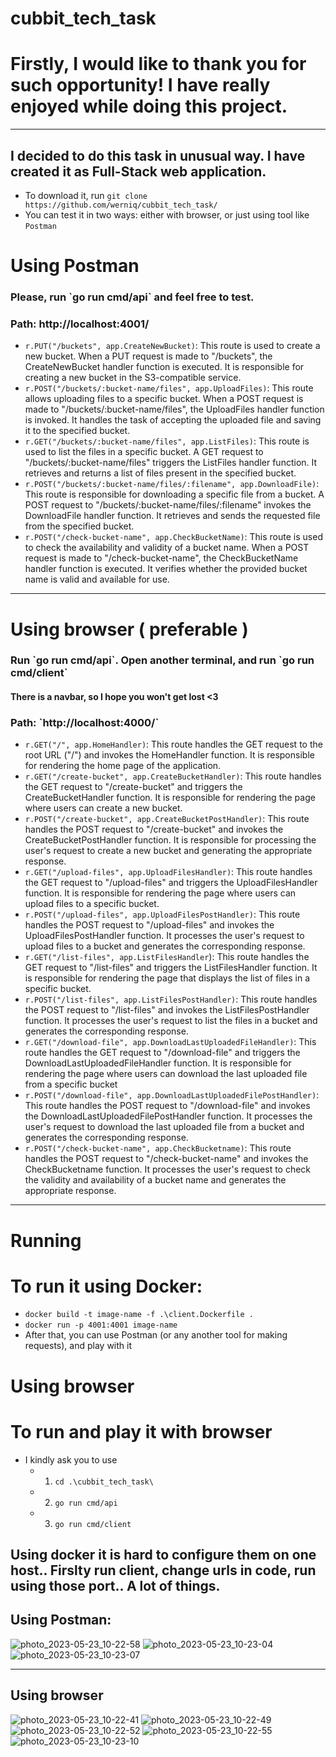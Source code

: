 # cubbit_tech_task
# Firstly, I would like to thank you for such opportunity! I have really enjoyed while doing this project.
<hr>

## I decided to do this task in unusual way. I have created it as Full-Stack web application.
 - To download it, run `git clone https://github.com/werniq/cubbit_tech_task/` </h2>
 - You can test it in two ways: either with browser, or just using tool like `Postman`

# Using Postman

<h3> Please, run <b>`go run cmd/api`</b> and feel free to test. </h3>
<h3> Path: <b>http://localhost:4001/</b> </h3>

- `r.PUT("/buckets", app.CreateNewBucket)`: This route is used to create a new bucket. When a PUT request is made to "/buckets", the CreateNewBucket handler function is executed. It is responsible for creating a new bucket in the S3-compatible service. 
- `r.POST("/buckets/:bucket-name/files", app.UploadFiles)`: This route allows uploading files to a specific bucket. When a POST request is made to "/buckets/:bucket-name/files", the UploadFiles handler function is invoked. It handles the task of accepting the uploaded file and saving it to the specified bucket.
- `r.GET("/buckets/:bucket-name/files", app.ListFiles)`: This route is used to list the files in a specific bucket. A GET request to "/buckets/:bucket-name/files" triggers the ListFiles handler function. It retrieves and returns a list of files present in the specified bucket.
- `r.POST("/buckets/:bucket-name/files/:filename", app.DownloadFile)`: This route is responsible for downloading a specific file from a bucket. A POST request to "/buckets/:bucket-name/files/:filename" invokes the DownloadFile handler function. It retrieves and sends the requested file from the specified bucket.
- `r.POST("/check-bucket-name", app.CheckBucketName)`: This route is used to check the availability and validity of a bucket name. When a POST request is made to "/check-bucket-name", the CheckBucketName handler function is executed. It verifies whether the provided bucket name is valid and available for use.

<hr> 

# Using browser ( preferable )
<h3> Run `go run cmd/api`. Open another terminal, and run `go run cmd/client`</h3>
<h4> There is a navbar, so I hope you won't get lost <3 </h4>
 <h3> Path: <b>`http://localhost:4000/`</b> </h3>
 

 - `r.GET("/", app.HomeHandler)`: This route handles the GET request to the root URL ("/") and invokes the HomeHandler function. It is responsible for rendering the home page of the application.
 - `r.GET("/create-bucket", app.CreateBucketHandler)`: This route handles the GET request to "/create-bucket" and triggers the CreateBucketHandler function. It is responsible for rendering the page where users can create a new bucket.
 - `r.POST("/create-bucket", app.CreateBucketPostHandler)`: This route handles the POST request to "/create-bucket" and invokes the CreateBucketPostHandler function. It is responsible for processing the user's request to create a new bucket and generating the appropriate response.
 - `r.GET("/upload-files", app.UploadFilesHandler)`: This route handles the GET request to "/upload-files" and triggers the UploadFilesHandler function. It is responsible for rendering the page where users can upload files to a specific bucket.
 - `r.POST("/upload-files", app.UploadFilesPostHandler)`: This route handles the POST request to "/upload-files" and invokes the UploadFilesPostHandler function. It processes the user's request to upload files to a bucket and generates the corresponding response.
 - `r.GET("/list-files", app.ListFilesHandler`): This route handles the GET request to "/list-files" and triggers the ListFilesHandler function. It is responsible for rendering the page that displays the list of files in a specific bucket.
 - `r.POST("/list-files", app.ListFilesPostHandler)`: This route handles the POST request to "/list-files" and invokes the ListFilesPostHandler function. It processes the user's request to list the files in a bucket and generates the corresponding response.
 - `r.GET("/download-file", app.DownloadLastUploadedFileHandler)`: This route handles the GET request to "/download-file" and triggers the DownloadLastUploadedFileHandler function. It is responsible for rendering the page where users can download the last uploaded file from a specific bucket
 - `r.POST("/download-file", app.DownloadLastUploadedFilePostHandler)`: This route handles the POST request to "/download-file" and invokes the DownloadLastUploadedFilePostHandler function. It processes the user's request to download the last uploaded file from a bucket and generates the corresponding response.
 - `r.POST("/check-bucket-name", app.CheckBucketname)`: This route handles the POST request to "/check-bucket-name" and invokes the CheckBucketname function. It processes the user's request to check the validity and availability of a bucket name and generates the appropriate response.

 <hr>
 
 # Running
 <h1>To run it using Docker: </h1>
 
   - `docker build -t image-name -f .\client.Dockerfile . ` 
   - `docker run -p 4001:4001 image-name `  
   - After that, you can use Postman (or any another tool for making requests), and play with it
 
 # Using browser
 <h1> To run and play it with browser </h1>
  
- I kindly ask you to use 
  - 1. `cd .\cubbit_tech_task\` 
  - 2. `go run cmd/api` 
  - 3. `go run cmd/client`
 
 
## Using docker it is hard to configure them on one host.. Firslty run client, change urls in code, run using those port.. A lot of things. </li>
 
## Using Postman:  
![photo_2023-05-23_10-22-58](https://github.com/werniq/cubbit_tech_task/assets/73220736/63a22163-16be-424a-909d-cb0f9235f8b3)
![photo_2023-05-23_10-23-04](https://github.com/werniq/cubbit_tech_task/assets/73220736/5e8bb3d0-308f-459d-ba49-d02fd99667c7)
![photo_2023-05-23_10-23-07](https://github.com/werniq/cubbit_tech_task/assets/73220736/ebe34e1b-a44d-46d4-9549-4035ab542364)
 
 <hr>

## Using browser
 ![photo_2023-05-23_10-22-41](https://github.com/werniq/cubbit_tech_task/assets/73220736/1ef1806f-54d7-4c9f-93b0-e4020d8daf9e)
![photo_2023-05-23_10-22-49](https://github.com/werniq/cubbit_tech_task/assets/73220736/fd1e1798-42e7-44ca-a44c-3c3f01b4bf8f)
![photo_2023-05-23_10-22-52](https://github.com/werniq/cubbit_tech_task/assets/73220736/cd13f11e-354d-435a-a1a9-9bc0f20ba283)
![photo_2023-05-23_10-22-55](https://github.com/werniq/cubbit_tech_task/assets/73220736/275d0d58-6b02-4e44-a525-2e7662405911)
![photo_2023-05-23_10-23-10](https://github.com/werniq/cubbit_tech_task/assets/73220736/20ae569a-e8f8-4216-b28a-099781a0f636)
